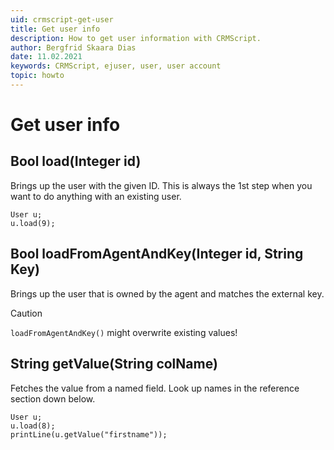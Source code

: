 ```yaml
---
uid: crmscript-get-user
title: Get user info
description: How to get user information with CRMScript.
author: Bergfrid Skaara Dias
date: 11.02.2021
keywords: CRMScript, ejuser, user, user account
topic: howto
---
```


# Get user info

## Bool load(Integer id)

Brings up the user with the given ID. This is always the 1st step when you want to do anything with an existing user.

```crmscript
User u;
u.load(9);
```

## Bool loadFromAgentAndKey(Integer id, String Key)

Brings up the user that is owned by the agent and matches the external key.

> [!CAUTION]
> `loadFromAgentAndKey()` might overwrite existing values!

## String getValue(String colName)

Fetches the value from a named field. Look up names in the reference section down below.

```crmscript!
User u;
u.load(8);
printLine(u.getValue("firstname"));
```

<!-- Referenced links -->

